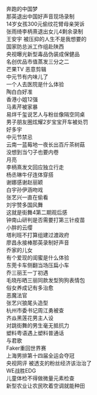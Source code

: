 奔跑的中国梦  
那英退出中国好声音现场录制  
14岁女孩300元偷纹花臂母亲哭诉  
张雨绮李柄熹退出女儿4剩余录制  
王安宇 被压抑的人生不是我想要的  
国家防总派工作组赴陕西  
央视曝光新型毒品伪装成保健品  
名创优品市值蒸发三分之二  
芒果TV 恶意剪辑  
中元节有内味儿了  
一个人去医院是什么体验  
陶白白好准  
香港小姐12强  
马素芹被家暴  
易烊千玺说艺人与粉丝像隔空同桌  
男子朋友圈炫耀2岁宝宝开车被处罚  
好多宇  
中元节禁忌  
云南一蓝莓地一夜长出百斤茶树菇  
没想到当勺子也要内卷  
月亮  
李柄熹发文回应独立行走  
杨丞琳牛仔连体穿搭  
谢娜感谢赵丽颖  
白宇孙伊涵吻戏  
张艺兴一直在偷看  
刘宇赞多国风舞  
这就是街舞4第二期观后感  
钟南山研判是否需要打第三针疫苗  
小胖的云缨  
塔利班不打算组建过渡政府  
廖昌永接棒那英录制好声音  
乔家的儿女  
有个爱现的闺蜜是什么体验  
东莞卡车侧翻当场压扁小车  
乔三丽王一丁初遇  
毛晓彤晒三丽同款发型狗狗表情包  
俗女养成记有多治愈  
恶魔法官  
张艺兴狼尾头造型  
杭州市委书记周江勇被查  
齐焱黑莲花男主人设  
对跳街舞的男生毫无抵抗力  
塑料粤语遇上塑料普通话  
与君歌  
Faker重回世界赛  
上海男排第十四届全运会夺冠  
央视网评 被透支的粉丝经济该治治了  
WE战胜EDG  
儿童体检不得做微量元素检查  
新型农业让农民吹着空调就能种田  
